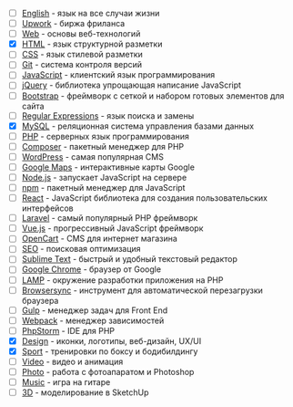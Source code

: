 - [ ] [English](content/english/readme.md) - язык на все случаи жизни
- [ ] [Upwork](content/upwork/readme.md) - биржа фриланса
- [ ] [Web](content/web/readme.md) - основы веб-технологий
- [x] [HTML](content/html/readme.md) - язык структурной разметки
- [ ] [CSS](content/css/readme.md) - язык стилевой разметки
- [ ] [Git](content/git/readme.md) - система контроля версий
- [ ] [JavaScript](content/javascript/readme.md) - клиентский язык программирования
- [ ] [jQuery](content/jquery/readme.md) - библиотека упрощающая написание JavaScript
- [ ] [Bootstrap](content/bootstrap/readme.md) - фреймворк с сеткой и набором готовых элементов для сайта
- [ ] [Regular Expressions](content/regex/readme.md) - язык поиска и замены
- [x] [MySQL](content/mysql/readme.md) - реляционная система управления базами данных
- [ ] [PHP](content/php/readme.md) - серверных язык программирования
- [ ] [Composer](content/npm/readme.md) - пакетный менеджер для PHP
- [ ] [WordPress](content/wordpress/readme.md) - самая популярная CMS
- [ ] [Google Maps](content/google-map/readme.md) - интерактивные карты Google
- [ ] [Node.js](content/nodejs/readme.md) - запускает JavaScript на сервере
- [ ] [npm](content/npm/readme.md) - пакетный менеджер для JavaScript
- [ ] [React](content/react/readme.md) - JavaScript библиотека для создания пользовательских интерфейсов
- [ ] [Laravel](content/laravel/readme.md) - самый популярный PHP фреймворк
- [ ] [Vue.js](content/vuejs/readme.md) - прогрессивный JavaScript фреймворк
- [ ] [OpenCart](content/opencart/readme.md) - CMS для интернет магазина
- [ ] [SEO](content/seo/readme.md) - поисковая оптимизация
- [ ] [Sublime Text](content/sublime/readme.md) - быстрый и удобный текстовый редактор
- [ ] [Google Chrome](content/chrome/readme.md) - браузер от Google
- [ ] [LAMP](content/lamp/readme.md) - окружение разработки приложения на PHP
- [ ] [Browsersync](content/browsersync/readme.md) - инструмент для автоматической перезагрузки браузера
- [ ] [Gulp](content/gulp/readme.md) - менеджер задач для Front End
- [ ] [Webpack](content/webpack/readme.md) - менеджер зависимостей
- [ ] [PhpStorm](content/phpstorm/readme.md) - IDE для PHP
- [x] [Design](content/design/readme.md) - иконки, логотипы, веб-дизайн, UX/UI
- [x] [Sport](content/sport/readme.md) - тренировки по боксу и бодибилдингу
- [ ] [Video](content/video/readme.md) - видео и анимация
- [ ] [Photo](content/photo/readme.md) - работа с фотоапаратом и Photoshop
- [ ] [Music](content/music/readme.md) - игра на гитаре
- [ ] [3D](content/3d/readme.md) - моделирование в SketchUp